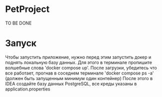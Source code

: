 # PetProject
TO BE DONE

# Запуск
Чтобы запустить приложение, нужно перед этим запустить докер и поднять локальную базу данных.
Для этого в терминале пропишите волшебные слова 'docker compose up'. После загрузки, убедитесь что все работает, прогнав
в соседнем терминале 'docker compose ps -a' (должен быть запущенным минимум один контейнер)
После этого в IDEA создайте базу данных PostgreSQL, все креды указаны в application.properties